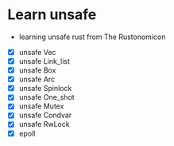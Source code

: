 # Learn unsafe

* learning unsafe rust from The Rustonomicon
* [x] unsafe Vec
* [x] unsafe Link_list
* [x] unsafe Box
* [x] unsafe Arc
* [x] unsafe Spinlock
* [x] unsafe One_shot
* [x] unsafe Mutex
* [x] unsafe Condvar
* [x] unsafe RwLock
* [x] epoll
